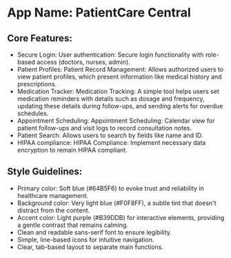 # **App Name**: PatientCare Central

## Core Features:

- Secure Login: User authentication: Secure login functionality with role-based access (doctors, nurses, admin).
- Patient Profiles: Patient Record Management: Allows authorized users to view patient profiles, which present information like medical history and prescriptions.
- Medication Tracker: Medication Tracking: A simple tool helps users set medication reminders with details such as dosage and frequency, updating these details during follow-ups, and sending alerts for overdue schedules.
- Appointment Scheduling: Appointment Scheduling: Calendar view for patient follow-ups and visit logs to record consultation notes.
- Patient Search: Allows users to search by fields like name and ID.
- HIPAA compliance: HIPAA Compliance: Implement necessary data encryption to remain HIPAA compliant.

## Style Guidelines:

- Primary color: Soft blue (#64B5F6) to evoke trust and reliability in healthcare management.
- Background color: Very light blue (#F0F8FF), a subtle tint that doesn't distract from the content.
- Accent color: Light purple (#B39DDB) for interactive elements, providing a gentle contrast that remains calming.
- Clean and readable sans-serif font to ensure legibility.
- Simple, line-based icons for intuitive navigation.
- Clear, tab-based layout to separate main functions.
